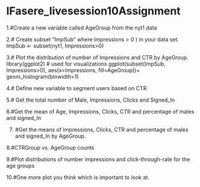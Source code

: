 # IFasere_livesession10Assignment
1.#Create a new variable called AgeGroup from the nyt1 data


2.# Create subset  “ImpSub” where Impressions > 0 ) in your data set.
ImpSub <- subset(nyt1, Impressions>0)

3.# Plot the distribution of number of Impressions and CTR by AgeGroup.
library(ggplot2) # used for visualizations
ggplot(subset(ImpSub, Impressions>0), aes(x=Impressions, fill=AgeGroup))+
geom_histogram(binwidth=1)

4.# Define new variable to segment users based on CTR

5.# Get the total number of Male, Impressions, Clicks and Signed_In

6.#Get the mean of Age, Impressions, Clicks, CTR and percentage of males and signed_In 

7. #Get the means of Impressions, Clicks, CTR and percentage of males and signed_In by AgeGroup.

8.#CTRGroup vs. AgeGroup counts

9.#Plot distributions of number impressions and click-through-rate for the age groups


10.#One more plot you think which is important to look at.
